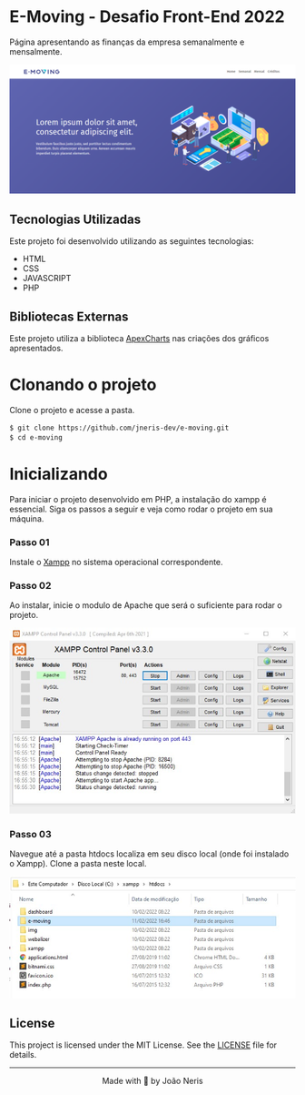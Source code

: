 # E-Moving - Desafio Front-End 2022

Página apresentando as finanças da empresa semanalmente e mensalmente.

![Print Projeto](https://github.com/jneris-dev/e-moving/blob/test/.github/print.png?raw=true)

## Tecnologias Utilizadas

Este projeto foi desenvolvido utilizando as seguintes tecnologias:

- HTML
- CSS
- JAVASCRIPT
- PHP

## Bibliotecas Externas

Este projeto utiliza a biblioteca [ApexCharts](https://apexcharts.com/) nas criações dos gráficos apresentados.

# Clonando o projeto

Clone o projeto e acesse a pasta.

```bash
$ git clone https://github.com/jneris-dev/e-moving.git
$ cd e-moving
```

# Inicializando

Para iniciar o projeto desenvolvido em PHP, a instalação do xampp é essencial. Siga os passos a seguir e veja como rodar o projeto em sua máquina.

### Passo 01

Instale o [Xampp](https://www.apachefriends.org/pt_br/index.html) no sistema operacional correspondente.

### Passo 02

Ao instalar, inicie o modulo de Apache que será o suficiente para rodar o projeto.

![Print Xampp Module](https://github.com/jneris-dev/e-moving/blob/test/.github/start_xampp.jpg?raw=true)

### Passo 03

Navegue até a pasta htdocs localiza em seu disco local (onde foi instalado o Xampp). Clone a pasta neste local.

![Print Xampp Folder](https://github.com/jneris-dev/e-moving/blob/test/.github/folder_xampp.jpg?raw=true)

## License

This project is licensed under the MIT License. See the [LICENSE](LICENSE.md) file for details.


---

<p align="center">Made with 🖤 by João Neris</p>
